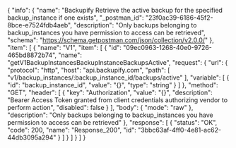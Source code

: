 {
  "info": {
    "name": "Backupify Retrieve the active backup for the specified backup_instance if one exists",
    "_postman_id": "23f0ac39-6186-45f2-8bce-e7524fdb4aeb",
    "description": "Only backups belonging to backup_instances you have permission to access can be retrieved",
    "schema": "https://schema.getpostman.com/json/collection/v2.0.0/"
  },
  "item": [
    {
      "name": "V1",
      "item": [
        {
          "id": "09ec0963-1268-40e0-9726-465bd8872b74",
          "name": "getV1BackupInstancesBackupInstanceBackupsActive",
          "request": {
            "url": {
              "protocol": "http",
              "host": "api.backupify.com",
              "path": [
                "v1/backup_instances/:backup_instance_id/backups/active"
              ],
              "variable": [
                {
                  "id": "backup_instance_id",
                  "value": "{}",
                  "type": "string"
                }
              ]
            },
            "method": "GET",
            "header": [
              {
                "key": "Authorization",
                "value": "{}",
                "description": "Bearer Access Token granted from client credentials authorizing vendor to perform action",
                "disabled": false
              }
            ],
            "body": {
              "mode": "raw"
            },
            "description": "Only backups belonging to backup_instances you have permission to access can be retrieved"
          },
          "response": [
            {
              "status": "OK",
              "code": 200,
              "name": "Response_200",
              "id": "3bbc63af-4ff0-4e81-ac62-44db3095a294"
            }
          ]
        }
      ]
    }
  ]
}